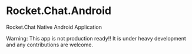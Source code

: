 # Rocket.Chat.Android
Rocket.Chat Native Android Application

Warning: This app is not production ready!! It is under heavy development and any contributions are welcome.
